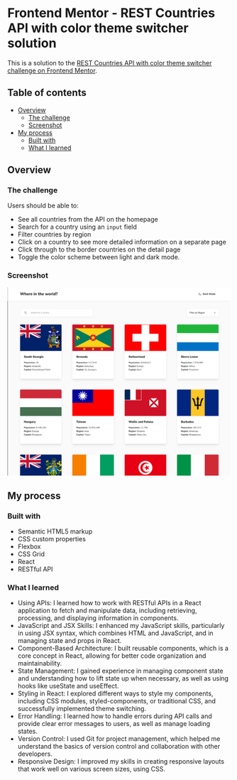 # Frontend Mentor - REST Countries API with color theme switcher solution

This is a solution to the [REST Countries API with color theme switcher challenge on Frontend Mentor](https://www.frontendmentor.io/challenges/rest-countries-api-with-color-theme-switcher-5cacc469fec04111f7b848ca).

## Table of contents

- [Overview](#overview)
  - [The challenge](#the-challenge)
  - [Screenshot](#screenshot)
- [My process](#my-process)
  - [Built with](#built-with)
  - [What I learned](#what-i-learned)

## Overview

### The challenge

Users should be able to:

- See all countries from the API on the homepage
- Search for a country using an `input` field
- Filter countries by region
- Click on a country to see more detailed information on a separate page
- Click through to the border countries on the detail page
- Toggle the color scheme between light and dark mode.

### Screenshot

![rest-api-counties](images/countries.png)

## My process

### Built with

- Semantic HTML5 markup
- CSS custom properties
- Flexbox
- CSS Grid
- React
- RESTful API

### What I learned

- Using APIs: I learned how to work with RESTful APIs in a React application to fetch and manipulate data, including retrieving, processing, and displaying information in components.
- JavaScript and JSX Skills: I enhanced my JavaScript skills, particularly in using JSX syntax, which combines HTML and JavaScript, and in managing state and props in React.
- Component-Based Architecture: I built reusable components, which is a core concept in React, allowing for better code organization and maintainability.
- State Management: I gained experience in managing component state and understanding how to lift state up when necessary, as well as using hooks like useState and useEffect.
- Styling in React: I explored different ways to style my components, including CSS modules, styled-components, or traditional CSS, and successfully implemented theme switching.
- Error Handling: I learned how to handle errors during API calls and provide clear error messages to users, as well as manage loading states.
- Version Control: I used Git for project management, which helped me understand the basics of version control and collaboration with other developers.
- Responsive Design: I improved my skills in creating responsive layouts that work well on various screen sizes, using CSS.
